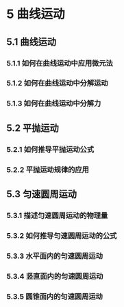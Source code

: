 # 5 曲线运动

## 5.1 曲线运动

### 5.1.1 如何在曲线运动中应用微元法

### 5.1.2 如何在曲线运动中分解运动

### 5.1.3 如何在曲线运动中分解力

## 5.2 平抛运动

### 5.2.1 如何推导平抛运动公式

### 5.2.2 平抛运动规律的应用

## 5.3 匀速圆周运动

### 5.3.1 描述匀速圆周运动的物理量

### 5.3.2 如何推导匀速圆周运动的公式

### 5.3.3 水平面内的匀速圆周运动

### 5.3.4 竖直面内的匀速圆周运动

### 5.3.5 圆锥面内的匀速圆周运动
